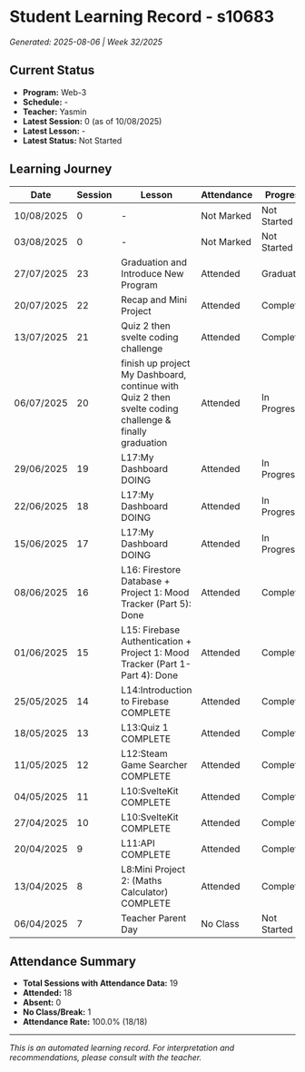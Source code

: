 # Student Learning Record - s10683
*Generated: 2025-08-06 | Week 32/2025*

## Current Status
- **Program:** Web-3
- **Schedule:**  -
- **Teacher:** Yasmin
- **Latest Session:** 0 (as of 10/08/2025)
- **Latest Lesson:** -
- **Latest Status:** Not Started

## Learning Journey
| Date | Session | Lesson | Attendance | Progress |
|------|---------|--------|------------|----------|
| 10/08/2025 | 0 | - | Not Marked | Not Started |
| 03/08/2025 | 0 | - | Not Marked | Not Started |
| 27/07/2025 | 23 | Graduation and Introduce New Program | Attended | Graduated |
| 20/07/2025 | 22 | Recap and Mini Project | Attended | Completed |
| 13/07/2025 | 21 | Quiz 2 then svelte coding challenge | Attended | Completed |
| 06/07/2025 | 20 | finish up project My Dashboard, continue with Quiz 2 then svelte coding challenge & finally graduation | Attended | In Progress |
| 29/06/2025 | 19 | L17:My Dashboard DOING | Attended | In Progress |
| 22/06/2025 | 18 | L17:My Dashboard DOING | Attended | In Progress |
| 15/06/2025 | 17 | L17:My Dashboard DOING | Attended | In Progress |
| 08/06/2025 | 16 | L16: Firestore Database + Project 1: Mood Tracker (Part 5): Done | Attended | Completed |
| 01/06/2025 | 15 | L15: Firebase Authentication + Project 1: Mood Tracker (Part 1-Part 4): Done | Attended | Completed |
| 25/05/2025 | 14 | L14:Introduction to Firebase COMPLETE | Attended | Completed |
| 18/05/2025 | 13 | L13:Quiz 1 COMPLETE | Attended | Completed |
| 11/05/2025 | 12 | L12:Steam Game Searcher COMPLETE | Attended | Completed |
| 04/05/2025 | 11 | L10:SvelteKit COMPLETE | Attended | Completed |
| 27/04/2025 | 10 | L10:SvelteKit COMPLETE | Attended | Completed |
| 20/04/2025 | 9 | L11:API COMPLETE | Attended | Completed |
| 13/04/2025 | 8 | L8:Mini Project 2: (Maths Calculator) COMPLETE | Attended | Completed |
| 06/04/2025 | 7 | Teacher Parent Day | No Class | Not Started |

## Attendance Summary
- **Total Sessions with Attendance Data:** 19
- **Attended:** 18
- **Absent:** 0
- **No Class/Break:** 1
- **Attendance Rate:** 100.0% (18/18)

---
*This is an automated learning record. For interpretation and recommendations, please consult with the teacher.*